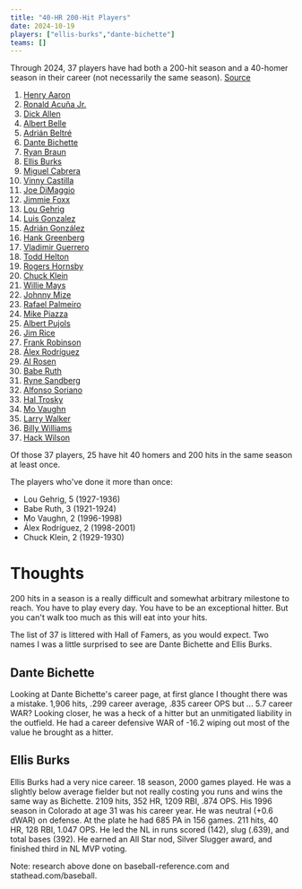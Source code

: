 ```yaml
---
title: "40-HR 200-Hit Players"
date: 2024-10-19
players: ["ellis-burks","dante-bichette"]
teams: []
---
```


Through 2024, 37 players have had both a 200-hit season and a 40-homer season in their career (not necessarily the same season). [Source](https://www.baseball-reference.com/br-blog/2023/10/players-with-200-hit-season-and-40-home-run-season/)

<!--more-->

1. [Henry Aaron](https://www.baseball-reference.com/players/a/aaronha01.shtml)
2. [Ronald Acuña Jr.](https://www.baseball-reference.com/players/a/acunaro01.shtml)
3. [Dick Allen](https://www.baseball-reference.com/players/a/allendi01.shtml?utm_medium=linker&utm_source=www.baseball-reference.com&utm_campaign=2023-09-29_br)
4. [Albert Belle](https://www.baseball-reference.com/players/b/belleal01.shtml?utm_medium=linker&utm_source=www.baseball-reference.com&utm_campaign=2023-09-29_br)
5. [Adrián Beltré](https://www.baseball-reference.com/players/b/beltrad01.shtml?utm_medium=linker&utm_source=www.baseball-reference.com&utm_campaign=2023-09-29_br)
6. [Dante Bichette](https://www.baseball-reference.com/players/b/bicheda01.shtml?utm_medium=linker&utm_source=www.baseball-reference.com&utm_campaign=2023-09-29_br)
7. [Ryan Braun](https://www.baseball-reference.com/search/search.fcgi?pid=braunry02,braunry01&amp;search=Ryan+Braun&amp;utm_medium=linker&utm_source=www.baseball-reference.com&utm_campaign=2023-09-29_br)
8. [Ellis Burks](https://www.baseball-reference.com/players/b/burksel01.shtml?utm_medium=linker&utm_source=www.baseball-reference.com&utm_campaign=2023-09-29_br)
9. [Miguel Cabrera](https://www.baseball-reference.com/players/c/cabremi01.shtml?utm_medium=linker&utm_source=www.baseball-reference.com&utm_campaign=2023-09-29_br)
10. [Vinny Castilla](https://www.baseball-reference.com/players/c/castivi02.shtml?utm_medium=linker&utm_source=www.baseball-reference.com&utm_campaign=2023-09-29_br)
11. [Joe DiMaggio](https://www.baseball-reference.com/players/d/dimagjo01.shtml?utm_medium=linker&utm_source=www.baseball-reference.com&utm_campaign=2023-09-29_br)
12. [Jimmie Foxx](https://www.baseball-reference.com/players/f/foxxji01.shtml?utm_medium=linker&utm_source=www.baseball-reference.com&utm_campaign=2023-09-29_br)
13. [Lou Gehrig](https://www.baseball-reference.com/players/g/gehrilo01.shtml?utm_medium=linker&utm_source=www.baseball-reference.com&utm_campaign=2023-09-29_br)
14. [Luis Gonzalez](https://www.baseball-reference.com/players/g/gonzalu01.shtml)
15. [Adrián González](https://www.baseball-reference.com/players/g/gonzaad01.shtml)
16. [Hank Greenberg](https://www.baseball-reference.com/players/g/greenha01.shtml?utm_medium=linker&utm_source=www.baseball-reference.com&utm_campaign=2023-09-29_br)
17. [Vladimir Guerrero](https://www.baseball-reference.com/players/g/guerrvl01.shtml?utm_medium=linker&utm_source=www.baseball-reference.com&utm_campaign=2023-09-29_br)
18. [Todd Helton](https://www.baseball-reference.com/players/h/heltoto01.shtml?utm_medium=linker&utm_source=www.baseball-reference.com&utm_campaign=2023-09-29_br)
19. [Rogers Hornsby](https://www.baseball-reference.com/players/h/hornsro01.shtml?utm_medium=linker&utm_source=www.baseball-reference.com&utm_campaign=2023-09-29_br)
20. [Chuck Klein](https://www.baseball-reference.com/players/k/kleinch01.shtml?utm_medium=linker&utm_source=www.baseball-reference.com&utm_campaign=2023-09-29_br)
21. [Willie Mays](https://www.baseball-reference.com/players/m/mayswi01.shtml?utm_medium=linker&utm_source=www.baseball-reference.com&utm_campaign=2023-09-29_br)
22. [Johnny Mize](https://www.baseball-reference.com/players/m/mizejo01.shtml?utm_medium=linker&utm_source=www.baseball-reference.com&utm_campaign=2023-09-29_br)
23. [Rafael Palmeiro](https://www.baseball-reference.com/players/p/palmera01.shtml?utm_medium=linker&utm_source=www.baseball-reference.com&utm_campaign=2023-09-29_br)
24. [Mike Piazza](https://www.baseball-reference.com/search/search.fcgi?pid=piazzmi01,piazza002mik&amp;search=Mike+Piazza&amp;utm_medium=linker&utm_source=www.baseball-reference.com&utm_campaign=2023-09-29_br)
25. [Albert Pujols](https://www.baseball-reference.com/players/p/pujolal01.shtml?utm_medium=linker&utm_source=www.baseball-reference.com&utm_campaign=2023-09-29_br)
26. [Jim Rice](https://www.baseball-reference.com/players/r/riceji01.shtml?utm_medium=linker&utm_source=www.baseball-reference.com&utm_campaign=2023-09-29_br)
27. [Frank Robinson](https://www.baseball-reference.com/players/r/robinfr02.shtml?utm_medium=linker&utm_source=www.baseball-reference.com&utm_campaign=2023-09-29_br)
28. [Álex Rodríguez](https://www.baseball-reference.com/players/r/rodrial01.shtml)
29. [Al Rosen](https://www.baseball-reference.com/players/r/rosenal01.shtml?utm_medium=linker&utm_source=www.baseball-reference.com&utm_campaign=2023-09-29_br)
30. [Babe Ruth](https://www.baseball-reference.com/players/r/ruthba01.shtml?utm_medium=linker&utm_source=www.baseball-reference.com&utm_campaign=2023-09-29_br)
31. [Ryne Sandberg](https://www.baseball-reference.com/players/s/sandbry01.shtml?utm_medium=linker&utm_source=www.baseball-reference.com&utm_campaign=2023-09-29_br)
32. [Alfonso Soriano](https://www.baseball-reference.com/players/s/soriaal01.shtml?utm_medium=linker&utm_source=www.baseball-reference.com&utm_campaign=2023-09-29_br)
33. [Hal Trosky](https://www.baseball-reference.com/players/t/troskha01.shtml)
34. [Mo Vaughn](https://www.baseball-reference.com/players/v/vaughmo01.shtml?utm_medium=linker&utm_source=www.baseball-reference.com&utm_campaign=2023-09-29_br)
35. [Larry Walker](https://www.baseball-reference.com/players/w/walkela01.shtml?utm_medium=linker&utm_source=www.baseball-reference.com&utm_campaign=2023-09-29_br)
36. [Billy Williams](https://www.baseball-reference.com/search/search.fcgi?pid=willibi01,willibi02&amp;search=Billy+Williams&amp;utm_medium=linker&utm_source=www.baseball-reference.com&utm_campaign=2023-09-29_br)
37. [Hack Wilson](https://www.baseball-reference.com/players/w/wilsoha01.shtml?utm_medium=linker&utm_source=www.baseball-reference.com&utm_campaign=2023-09-29_br)

Of those 37 players, 25 have hit 40 homers and 200 hits in the same season at least once. 

The players who've done it more than once:

- Lou Gehrig, 5 (1927-1936)
- Babe Ruth, 3 (1921-1924)
- Mo Vaughn, 2 (1996-1998)
- Álex Rodríguez, 2 (1998-2001)
- Chuck Klein, 2 (1929-1930)

# Thoughts

200 hits in a season is a really difficult and somewhat arbitrary milestone to reach. You have to play every day. You have to be an exceptional hitter. But you can't walk too much as this will eat into your hits.

The list of 37 is littered with Hall of Famers, as you would expect. Two names I was a little surprised to see are Dante Bichette and Ellis Burks.

## Dante Bichette

Looking at Dante Bichette's career page, at first glance I thought there was a mistake. 1,906 hits, .299 career average, .835 career OPS but ... 5.7 career WAR? Looking closer, he was a heck of a hitter but an unmitigated liability in the outfield. He had a career defensive WAR of -16.2 wiping out most of the value he brought as a hitter.

## Ellis Burks

Ellis Burks had a very nice career. 18 season, 2000 games played. He was a slightly below average fielder but not really costing you runs and wins the same way as Bichette. 2109 hits, 352 HR, 1209 RBI, .874 OPS. His 1996 season in Colorado at age 31 was his career year. He was neutral (+0.6 dWAR) on defense. At the plate he had 685 PA in 156 games. 211 hits, 40 HR, 128 RBI, 1.047 OPS. He led the NL in runs scored (142), slug (.639), and total bases (392). He earned an All Star nod, Silver Slugger award, and finished third in NL MVP voting.

Note: research above done on baseball-reference.com and stathead.com/baseball. 
